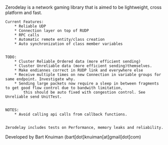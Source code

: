 

Zerodelay is a network gaming library that is aimed to be lightweight, cross platform and fast.

	Current Features:
		* Reliable UDP
		* Connection layer on top of RUDP
		* RPC calls
		* Automatic remote entity/class creation
		* Auto synchronization of class member variables


	TODO: 
		* Cluster Reliable_Ordered data (more efficient sending)
		* Cluster Unreliable data (more efficient sending)themselves.
		* Make endiannes correct in RUDP link and everywhere else
		* Receive multiple times on new Connection in variable groups for same endpoint. Investigate why.
		* Sending large packets now require a sleep in between fragments to get good flow control due to bandwith limitation,
			this should be auto fixed with congestion control. See Unreliable send UnitTest.


	NOTES:
		* Avoid calling api calls from callback functions.


	Zerodelay includes tests on Performance, memory leaks and reliability.


Developed by Bart Knuiman (bart[dot]knuiman[at]gmail[dot]com)